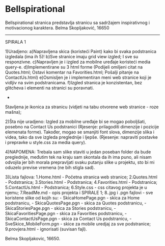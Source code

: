 ﻿# Bellspirational
Bellspirational stranica predstavlja stranicu sa sadržajem inspirativnog i motivacionog karaktera. Belma Skopljaković, 16650


---------------------------------------------------
SPIRALA 1

1)Uradjeno: 
	a)Napravljena skica (koristeći Paint) kako bi svaka podstranica izgledala (ima ih 5)! 
	b)Sve stranice imaju grid view izgled; I sve su responzivne.
	c)Napravljen je i izgled za mobilne uređaje koristeći media query-e.
	d)Implementirane su 3 html forme (Podijeli omiljeni citat na Quotes.html; Ostavi komentar na Favorities.html; Pošalji pitanje na ContactUs.html)
	e)Osmisljen je i implementiran meni web stranice koji je vidljiv na svim podstranicama.
	f)Izgled stranica je konzistentan, bez glitcheva i elementi na stranici su poravnati.

+

Stavljena je ikonica za stranicu (vidjeti na tabu otvorene web stranice - roze mašna);


2)Šta nije uradjeno:
	Izgled za mobilne uređaje bi se mogao poboljšati, posebno na Contact Us podstranici (Rjesenje: prilagoditi dimenzije i pozicije elemenata forme).
	Također, mogao se smanjiti font slova, dimenzije slika i videa, tako da sve izgleda preglednije i ljepše. (Rjesenje: napraviti postavke i prepravke u style.css za media query).

4)NAPOMENA: Trebala sam slike staviti u jedan poseban folder da bude preglednije, međutim tek na kraju sam skontala da ih ima puno, ali nisam odvojila jer bih morala prepravljati svaku putanju slike u projektu, sto bi mi oduzelo previse vremena (ne bih stigla sad).

3)Lista fajlova:
	1.Home.html - Početna stranica web stranice;
	2.Quotes.html - Podstranica;
	3.Stories.html - Podstranica;
	4.Favorities.html - Podstranica;
	5.ContactUs.html - Podstranica;
	6.Style.css - css citavog projekta je u njemu;
	7.ReadMe.md - opis projekta i SPIRALE 1;
	8..jpg i .pgn fajlovi - sve koristene slike od kojih su: - SkicaHomePage.pgn - skica za Home podstranicu,
	 - SkicaQuotesPage.pgn - skica za Quotes podstranicu,
	 - SkicaStoriesPage.pgn - skica za Stories podstranicu,
	 - SkicaFavoritiesPage.pgn - skica za Favorities podstranicu,
	 - SkicaContactUsPage.pgn - skica za Contact Us podstranicu,
	 - SveSkice_MobileForm.pgn - skice za mobile uredjaj za sve podstranice;
	9.provjera.html - ignorisati (suvisan fajl).


Belma Skopljakovic, 16650.
